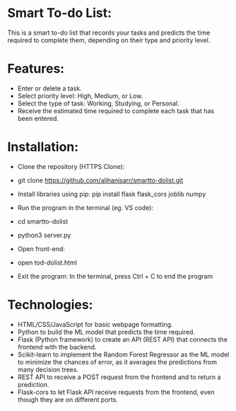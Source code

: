 # Smart To-do List:
This is a smart to-do list that records your tasks and predicts the time required to complete them, depending on their type and priority level. 

# Features:
- Enter or delete a task.
- Select priority level: High, Medium, or Low.
- Select the type of task: Working, Studying, or Personal. 
- Receive the estimated time required to complete each task that has been entered.

# Installation:
- Clone the repository (HTTPS Clone): 
- git clone https://github.com/alihanisarr/smartto-dolist.git

- Install libraries using pip: 
pip install flask flask_cors joblib numpy

- Run the program in the terminal (eg. VS code):
- cd smartto-dolist
- python3 server.py

- Open front-end:
- open tod-dolist.html

- Exit the program:
In the terminal, press Ctrl + C to end the program

# Technologies:
- HTML/CSS/JavaScript for basic webpage formatting.
- Python to build the ML model that predicts the time required. 
- Flask (Python framework) to create an API (REST API) that connects the frontend with the backend. 
- Scikit-learn to implement the Random Forest Regressor as the ML model to minimize the chances of error, as it averages the predictions from many decision trees. 
- REST API to receive a POST request from the frontend and to return a prediction. 
- Flask-cors to let Flask API receive requests from the frontend, even though they are on different ports. 
